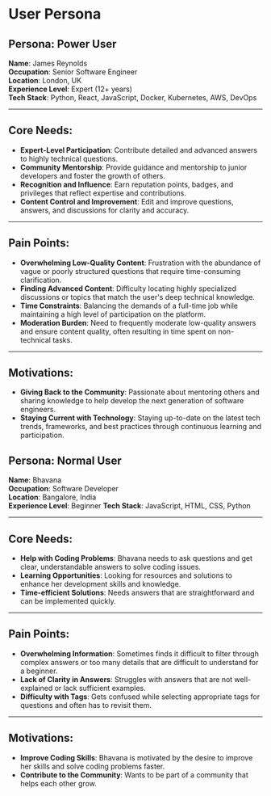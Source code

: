 # **User Persona**


## **Persona: Power User**

**Name**: James Reynolds  
**Occupation**: Senior Software Engineer  
**Location**: London, UK  
**Experience Level**: Expert (12+ years)  
**Tech Stack**: Python, React, JavaScript, Docker, Kubernetes, AWS, DevOps  

---

## **Core Needs**:
- **Expert-Level Participation**: Contribute detailed and advanced answers to highly technical questions.
- **Community Mentorship**: Provide guidance and mentorship to junior developers and foster the growth of others.
- **Recognition and Influence**: Earn reputation points, badges, and privileges that reflect expertise and contributions.
- **Content Control and Improvement**: Edit and improve questions, answers, and discussions for clarity and accuracy.

---

## **Pain Points**:
- **Overwhelming Low-Quality Content**: Frustration with the abundance of vague or poorly structured questions that require time-consuming clarification.
- **Finding Advanced Content**: Difficulty locating highly specialized discussions or topics that match the user's deep technical knowledge.
- **Time Constraints**: Balancing the demands of a full-time job while maintaining a high level of participation on the platform.
- **Moderation Burden**: Need to frequently moderate low-quality answers and ensure content quality, often resulting in time spent on non-technical tasks.

---

## **Motivations**:
- **Giving Back to the Community**: Passionate about mentoring others and sharing knowledge to help develop the next generation of software engineers.
- **Staying Current with Technology**: Staying up-to-date on the latest tech trends, frameworks, and best practices through continuous learning and participation.



## **Persona: Normal User**

**Name**: Bhavana   
**Occupation**: Software Developer  
**Location**: Bangalore, India  
**Experience Level**: Beginner
**Tech Stack**: JavaScript, HTML, CSS, Python

---

## **Core Needs**:
- **Help with Coding Problems**: Bhavana needs to ask questions and get clear, understandable answers to solve coding issues.
- **Learning Opportunities**: Looking for resources and solutions to enhance her development skills and knowledge.
- **Time-efficient Solutions**: Needs answers that are straightforward and can be implemented quickly.

---

## **Pain Points**:
- **Overwhelming Information**: Sometimes finds it difficult to filter through complex answers or too many details that are difficult to understand for a beginner.
- **Lack of Clarity in Answers**: Struggles with answers that are not well-explained or lack sufficient examples.
- **Difficulty with Tags**: Gets confused while selecting appropriate tags for questions and often has to revisit them.

---

## **Motivations**:
- **Improve Coding Skills**: Bhavana is motivated by the desire to improve her skills and solve coding problems faster.
- **Contribute to the Community**: Wants to be part of a community that helps each other grow.
